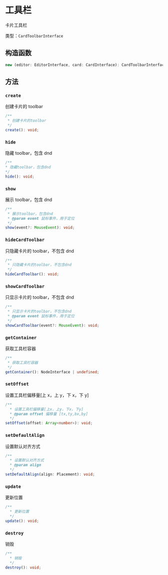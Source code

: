# 工具栏

卡片工具栏

类型：`CardToolbarInterface`

## 构造函数

```ts
new (editor: EditorInterface, card: CardInterface): CardToolbarInterface
```

## 方法

### `create`

创建卡片的 toolbar

```ts
/**
 * 创建卡片的toolbar
 */
create(): void;
```

### `hide`

隐藏 toolbar，包含 dnd

```ts
/**
* 隐藏toolbar，包含dnd
*/
hide(): void;
```

### `show`

展示 toolbar，包含 dnd

```ts
/**
 * 展示toolbar，包含dnd
 * @param event 鼠标事件，用于定位
 */
show(event?: MouseEvent): void;
```

### `hideCardToolbar`

只隐藏卡片的 toolbar，不包含 dnd

```ts
/**
 * 只隐藏卡片的toolbar，不包含dnd
 */
hideCardToolbar(): void;
```

### `showCardToolbar`

只显示卡片的 toolbar，不包含 dnd

```ts
/**
 * 只显示卡片的toolbar，不包含dnd
 * @param event 鼠标事件，用于定位
 */
showCardToolbar(event?: MouseEvent): void;
```

### `getContainer`

获取工具栏容器

```ts
/**
 * 获取工具栏容器
 */
getContainer(): NodeInterface | undefined;
```

### `setOffset`

设置工具栏偏移量[上 x，上 y，下 x，下 y]

```ts
/**
  * 设置工具栏偏移量[上x，上y，下x，下y]
  * @param offset 偏移量 [tx,ty,bx,by]
  */
setOffset(offset: Array<number>): void;
```

### `setDefaultAlign`

设置默认对齐方式

```ts
/**
  * 设置默认对齐方式
  * @param align
  */
setDefaultAlign(align: Placement): void;
```

### `update`

更新位置

```ts
/**
  * 更新位置
  */
update(): void;
```

### `destroy`

销毁

```ts
/**
  * 销毁
  */
destroy(): void;
```
